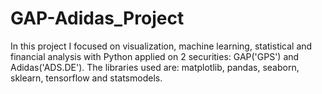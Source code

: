 # GAP-Adidas_Project
In this project I focused on visualization, machine learning, statistical and financial analysis with Python applied on 2 securities: GAP('GPS') and Adidas('ADS.DE'). 
The libraries used are: matplotlib, pandas, seaborn, sklearn, tensorflow and statsmodels.
